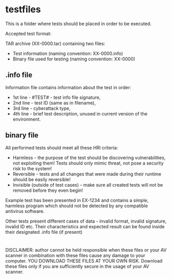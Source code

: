 # testfiles

This is a folder where tests should be placed in order to be executed.

Accepted test format:

TAR archive (XX-0000.tar) containing two files:
* Test information (naming convention: XX-0000.info)
* Binary file used for testing (naming convention: XX-0000)

## .info file

Information file contains information about the test in order:
* 1st line - #TEST# - test info file signature,
* 2nd line - test ID (same as in filename),
* 3rd line - cyberattack type,
* 4th line - brief test description, unused in current version of the environment.

## binary file

All performed tests should meet all these HRI criteria:
* Harmless - the purpose of the test should be discovering vulnerabilities, not exploiting them! Tests should only mimic threat, not pose a security risk to the system!
* Reversible - tests and all changes that were made during their runtime should be easily reversible!
* Invisible (outside of test cases) - make sure all created tests will not be removed before they even begin!

Example test has been presented in EX-1234 and contains a simple, harmless program which should not be detected by any compatible antivirus software.

Other tests present different cases of data - invalid format, invalid signature, invalid ID etc. Their characteristics and expected result can be found inside their designated .info file (if present)

#

DISCLAIMER: author cannot be held responsible when these files or your AV scanner in combination with these files cause any damage to your computer. YOU DOWNLOAD THESE FILES AT YOUR OWN RISK. Download these files only if you are sufficiently secure in the usage of your AV scanner.
